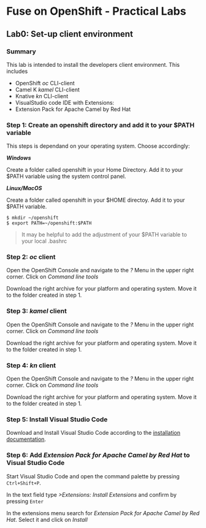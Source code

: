 # Fuse on OpenShift - Practical Labs

## Lab0: Set-up client environment

### Summary
This lab is intended to install the developers client environment. This includes

- OpenShift *oc* CLI-client
- Camel K *kamel* CLI-client
- Knative *kn* CLI-client
- VisualStudio code IDE with Extensions:
 - Extension Pack for Apache Camel by Red Hat

### Step 1: Create an openshift directory and add it to your $PATH variable
This steps is dependand on your operating system. Choose accordingly:

***Windows***

Create a folder called openshift in your Home Directory. Add it to your $PATH variable using the system control panel.

***Linux/MacOS***

Create a folder called openshift in your $HOME directoy. Add it to your $PATH variable.

```
$ mkdir ~/openshift
$ export PATH=~/openshift:$PATH
```

> It may be helpful to add the adjustment of your $PATH variable to your local .bashrc

### Step 2: *oc* client
Open the OpenShift Console and navigate to the *?* Menu in the upper right corner. Click on *Command line tools*

Download the right archive for your platform and operating system. Move it to the folder created in step 1.

### Step 3: *kamel* client
Open the OpenShift Console and navigate to the *?* Menu in the upper right corner. Click on *Command line tools*

Download the right archive for your platform and operating system. Move it to the folder created in step 1.

### Step 4: *kn* client
Open the OpenShift Console and navigate to the *?* Menu in the upper right corner. Click on *Command line tools*

Download the right archive for your platform and operating system. Move it to the folder created in step 1.

### Step 5: Install Visual Studio Code
Download and Install Visual Studio Code according to the [installation documentation](https://code.visualstudio.com/docs/setup/setup-overview).

### Step 6: Add *Extension Pack for Apache Camel by Red Hat* to Visual Studio Code
Start Visual Studio Code and open the command palette by pressing ```Ctrl+Shift+P```.

In the text field type *>Extensions: Install Extensions* and confirm by pressing  ```Enter```

In the extensions menu search for *Extension Pack for Apache Camel by Red Hat*. Select it and click on *Install*
